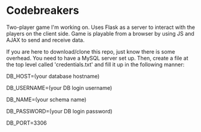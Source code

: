 # Codebreakers
Two-player game I'm working on. Uses Flask as a server to interact with the players on the client side. Game is playable from a browser by using JS and AJAX to send and receive data.

If you are here to download/clone this repo, just know there is some overhead. You need to have a MySQL server set up. Then, create a file at the top level called 'credentials.txt' and fill it up in the following manner:

DB_HOST=(your database hostname)

DB_USERNAME=(your DB login username)

DB_NAME=(your schema name)

DB_PASSWORD=(your DB login password)

DB_PORT=3306
